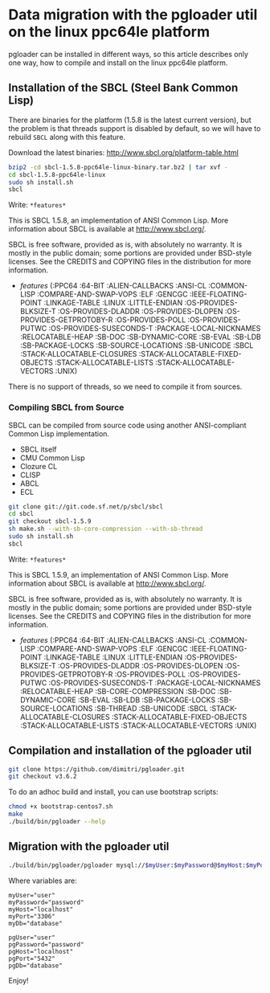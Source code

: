 # Data migration with the pgloader util on the linux ppc64le platform

pgloader can be installed in different ways, so this article describes only one way, how to compile and install on 
the linux ppc64le platform.

## Installation of the SBCL (Steel Bank Common Lisp)

There are binaries for the platform (1.5.8 is the latest current version), 
but the problem is that threads support is disabled by default, 
so we will have to rebuild `SBCL` along with this feature. 

Download the latest binaries: http://www.sbcl.org/platform-table.html

```bash
bzip2 -cd sbcl-1.5.8-ppc64le-linux-binary.tar.bz2 | tar xvf -
cd sbcl-1.5.8-ppc64le-linux
sudo sh install.sh
sbcl
```

Write: `*features*`

This is SBCL 1.5.8, an implementation of ANSI Common Lisp.
More information about SBCL is available at <http://www.sbcl.org/>.

SBCL is free software, provided as is, with absolutely no warranty.
It is mostly in the public domain; some portions are provided under
BSD-style licenses.  See the CREDITS and COPYING files in the
distribution for more information.
* *features*
(:PPC64 :64-BIT :ALIEN-CALLBACKS :ANSI-CL :COMMON-LISP :COMPARE-AND-SWAP-VOPS
 :ELF :GENCGC :IEEE-FLOATING-POINT :LINKAGE-TABLE :LINUX :LITTLE-ENDIAN
 :OS-PROVIDES-BLKSIZE-T :OS-PROVIDES-DLADDR :OS-PROVIDES-DLOPEN
 :OS-PROVIDES-GETPROTOBY-R :OS-PROVIDES-POLL :OS-PROVIDES-PUTWC
 :OS-PROVIDES-SUSECONDS-T :PACKAGE-LOCAL-NICKNAMES :RELOCATABLE-HEAP :SB-DOC
 :SB-DYNAMIC-CORE :SB-EVAL :SB-LDB :SB-PACKAGE-LOCKS :SB-SOURCE-LOCATIONS
 :SB-UNICODE :SBCL :STACK-ALLOCATABLE-CLOSURES :STACK-ALLOCATABLE-FIXED-OBJECTS
 :STACK-ALLOCATABLE-LISTS :STACK-ALLOCATABLE-VECTORS :UNIX)

There is no support of threads, so we need to compile it from sources.

### Compiling SBCL from Source

SBCL can be compiled from source code using another ANSI-compliant Common Lisp implementation.

- SBCL itself
- CMU Common Lisp
- Clozure CL
- CLISP
- ABCL
- ECL

```bash
git clone git://git.code.sf.net/p/sbcl/sbcl
cd sbcl
git checkout sbcl-1.5.9
sh make.sh --with-sb-core-compression --with-sb-thread
sudo sh install.sh
sbcl
```

Write: `*features*`

This is SBCL 1.5.9, an implementation of ANSI Common Lisp.
More information about SBCL is available at <http://www.sbcl.org/>.

SBCL is free software, provided as is, with absolutely no warranty.
It is mostly in the public domain; some portions are provided under
BSD-style licenses.  See the CREDITS and COPYING files in the
distribution for more information.
* *features*
(:PPC64 :64-BIT :ALIEN-CALLBACKS :ANSI-CL :COMMON-LISP :COMPARE-AND-SWAP-VOPS
 :ELF :GENCGC :IEEE-FLOATING-POINT :LINKAGE-TABLE :LINUX :LITTLE-ENDIAN
 :OS-PROVIDES-BLKSIZE-T :OS-PROVIDES-DLADDR :OS-PROVIDES-DLOPEN
 :OS-PROVIDES-GETPROTOBY-R :OS-PROVIDES-POLL :OS-PROVIDES-PUTWC
 :OS-PROVIDES-SUSECONDS-T :PACKAGE-LOCAL-NICKNAMES :RELOCATABLE-HEAP
 :SB-CORE-COMPRESSION :SB-DOC :SB-DYNAMIC-CORE :SB-EVAL :SB-LDB
 :SB-PACKAGE-LOCKS :SB-SOURCE-LOCATIONS :SB-THREAD :SB-UNICODE :SBCL
 :STACK-ALLOCATABLE-CLOSURES :STACK-ALLOCATABLE-FIXED-OBJECTS
 :STACK-ALLOCATABLE-LISTS :STACK-ALLOCATABLE-VECTORS :UNIX)

## Compilation and installation of the pgloader util

```bash
git clone https://github.com/dimitri/pgloader.git
git checkout v3.6.2
```

To do an adhoc build and install, you can use bootstrap scripts:

```bash
chmod +x bootstrap-centos7.sh
make
./build/bin/pgloader --help
```

## Migration with the pgloader util

```bash
./build/bin/pgloader/pgloader mysql://$myUser:$myPassword@$myHost:$myPort/$myDb postgresql://$pgUser:$pgPassword@$pgHost:$pgPort/$pgDb
```

Where variables are:

```
myUser="user"
myPassword="password"
myHost="localhost"
myPort="3306"
myDb="database"

pgUser="user"
pgPassword="password"
pgHost="localhost"
pgPort="5432"
pgDb="database"
```

Enjoy!
